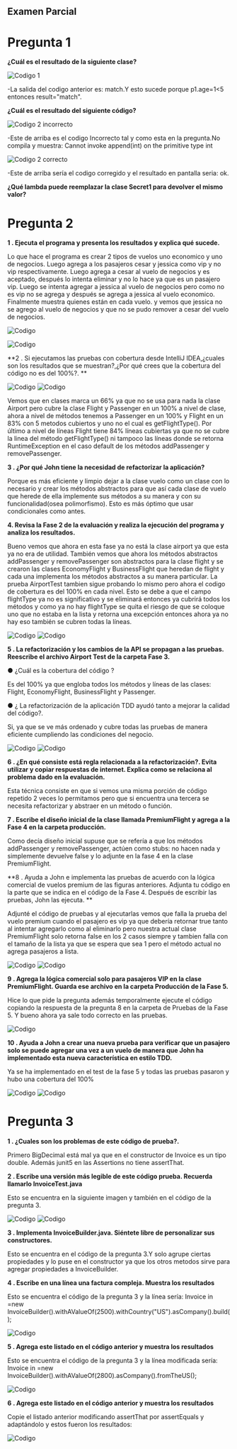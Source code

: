 ## Examen Parcial

# Pregunta 1
**¿Cuál es el resultado de la siguiente clase?**

![Codigo 1](./img/pregunta1-1.png)

-La salida del codigo anterior es: match.Y esto sucede porque p1.age=1<5 entonces result="match".

**¿Cuál es el resultado del siguiente código?**

![Codigo 2 incorrecto](./img/pregunta1-2.png)

-Este de arriba es el codigo Incorrecto tal y como esta en la pregunta.No compila y muestra: Cannot invoke append(int) on the primitive type int

![Codigo 2 correcto](./img/pregunta1-3.png)

-Este de arriba sería el codigo corregido y el resultado en pantalla seria: ok.   

**¿Qué lambda puede reemplazar la clase Secret1 para devolver el mismo valor?**

# Pregunta 2

**1 . Ejecuta el programa y presenta los resultados y explica qué sucede.**

Lo que hace el programa es crear 2 tipos de vuelos uno economico y uno de negocios.
Luego agrega a los pasajeros cesar y jessica como vip y no vip respectivamente.
Luego agrega a cesar al vuelo de negocios y es aceptado, después lo intenta eliminar y no lo hace ya que es un pasajero vip.
Luego se intenta agregar a jessica al vuelo de negocios pero como no es vip no se agrega y después se agrega a jessica al vuelo economico.
Finalmente muestra quienes están en cada vuelo. y vemos que jessica no se agrego al vuelo de negocios y que no se pudo remover a cesar del vuelo de negocios.

![Codigo](./img/AnteriorAirport.png)

![Codigo](./img/AnteriorResultado.png)

**2 . Si ejecutamos las pruebas con cobertura desde IntelliJ IDEA,¿cuales son los resultados que se muestran?,¿Por qué crees que la cobertura del código no es del 100%?. **

![Codigo](./img/Fase1Test.png)
![Codigo](./img/Fase1Coverage.png)

Vemos que en clases marca un 66% ya que no se usa para nada la clase Airport pero cubre la clase Flight y Passenger en un 100% a nivel de clase, ahora a nivel de métodos tenemos a Passenger en un 100% y Flight en un 83% con 5 metodos cubiertos y uno no el cual es getFlightType(). Por último a nivel de líneas Flight tiene 84% líneas cubiertas ya que no se cubre la linea del método getFlightType() ni tampoco las líneas donde se retorna RuntimeException en el caso default de los métodos addPassenger y removePassenger.


**3 . ¿Por qué John tiene la necesidad de refactorizar la aplicación?**

Porque es más eficiente y limpio dejar  a la clase vuelo como un clase con lo necesario y crear los métodos abstractos para que así cada clase de vuelo que herede de ella implemente sus métodos a su manera y con su funcionalidad(osea polimorfismo). Esto es más óptimo que usar condicionales como antes.

**4. Revisa la Fase 2 de la evaluación y realiza la ejecución del programa y analiza los resultados.**

Bueno vemos que ahora en esta fase ya no está la clase airport ya que esta ya no era de utilidad. También vemos que ahora los métodos abstractos addPassenger y removePassenger son abstractos para la clase flight y se crearon las clases EconomyFlight y BusinessFlight que heredan de flight y cada una implementa los métodos abstractos a su manera particular.
La prueba AirportTest tambien sigue probando lo mismo pero ahora el codigo de cobertura es del 100% en cada nivel. Esto se debe a que el campo flightType ya no es significativo y se eliminará entonces ya cubrirá todos los métodos y como ya no hay flightType se quita el riesgo de que se coloque uno que no estaba en la lista y retorna una excepción entonces ahora ya no hay eso también se cubren todas la líneas.

![Codigo](./img/Fase2Test.png)
![Codigo](./img/Fase2Coverage.png)

**5 . La refactorización y los cambios de la API se propagan a las pruebas. Reescribe el archivo Airport Test de la carpeta Fase 3.**

● ¿Cuál es la cobertura del código ? 

Es del 100% ya que engloba todos los métodos y líneas  de las clases: Flight, EconomyFlight, BusinessFlight y Passenger.

● ¿ La refactorización de la aplicación TDD ayudó tanto a mejorar la calidad del código?.

Si, ya que se ve más ordenado y cubre todas las pruebas de manera eficiente cumpliendo las condiciones del negocio.

![Codigo](./img/Fase3Test.png)
![Codigo](./img/Fase3Coverage.png)

**6 . ¿En qué consiste está regla relacionada a la refactorización?. Evita utilizar y copiar respuestas de internet. Explica como se relaciona al problema dado en la evaluación.**

Esta técnica consiste en que si vemos una misma porción de código repetido 2 veces lo permitamos pero que si encuentra una tercera se necesita refactorizar y abstraer en un método o función.

**7 . Escribe el diseño inicial de la clase llamada PremiumFlight y agrega a la Fase 4 en la carpeta producción.**

Como decía diseño inicial supuse que se refería a que los métodos addPassenger y removePassenger,  actúen como stubs: no hacen nada y simplemente devuelve false y lo adjunte en la fase 4 en la clase PremiumFlight.

**8 . Ayuda a John e implementa las pruebas de acuerdo con la lógica comercial de vuelos premium de las figuras anteriores. Adjunta tu código en la parte que se indica en el código de la Fase 4. Después de escribir las pruebas, John las ejecuta. **

Adjunté el código de pruebas y al ejecutarlas vemos que falla la prueba del vuelo premium cuando el pasajero es vip ya que debería retornar true tanto al intentar agregarlo como al eliminarlo pero nuestra actual clase PremiumFlight solo retorna false en los 2 casos siempre y tambien falla con el tamaño de la lista ya que se espera que sea 1 pero el método actual no agrega pasajeros a lista.

![Codigo](./img/Fase4Test.png)
![Codigo](./img/Fase4Coverage.png)

**9 . Agrega la lógica comercial solo para pasajeros VIP en la clase PremiumFlight. Guarda ese archivo en la carpeta Producción de la Fase 5.**

Hice lo que pide la pregunta además temporalmente ejecute el código copiando la respuesta de la pregunta 8 en la carpeta de Pruebas de la Fase 5.
Y bueno ahora ya sale todo correcto en las pruebas.

![Codigo](./img/Fase5Temporal.png)

**10 . Ayuda a John a crear una nueva prueba para verificar que un pasajero solo se puede agregar una vez a un vuelo de manera que John ha implementado esta nueva característica en estilo TDD.**

Ya se ha implementado en el test de la fase 5 y todas las pruebas pasaron y hubo una cobertura del 100%

![Codigo](./img/Fase5Test.png)
![Codigo](./img/Fase5Coverage.png)

# Pregunta 3

**1 . ¿Cuales son los problemas de este código de prueba?.**

Primero BigDecimal está mal ya que en el constructor de Invoice es un tipo double.
Además junit5 en las Assertions no tiene assertThat.

**2 . Escribe una versión más legible de este código prueba. Recuerda llamarlo InvoiceTest.java**

Esto se encuentra en la siguiente imagen y también en el código de la pregunta 3.

![Codigo](./img/Pregunta3-2TestCodigo.png)
![Codigo](./img/Pregunta3-2Test.png)

**3 . Implementa InvoiceBuilder.java. Siéntete libre de personalizar sus constructores.**

Esto se encuentra en el código de la pregunta 3.Y solo agrupe ciertas propiedades y lo puse en el constructor ya que los otros metodos sirve para agregar propiedades a InvoiceBuilder.

**4 . Escribe en una línea una factura compleja. Muestra los resultados**

Esto se encuentra el código de la pregunta 3 y la línea sería:
Invoice in =new InvoiceBuilder().withAValueOf(2500).withCountry("US").asCompany().build(); 

![Codigo](./img/Pregunta3-4.png)

**5 . Agrega este listado en el código anterior y muestra los resultados**

Esto se encuentra el código de la pregunta 3 y la línea modificada  sería:
Invoice in =new InvoiceBuilder().withAValueOf(2800).asCompany().fromTheUS();

![Codigo](./img/Pregunta3-5.png)

**6 . Agrega este listado en el código anterior y muestra los resultados**

Copie el listado anterior modificando assertThat por assertEquals y adaptándolo y estos fueron los resultados:

![Codigo](./img/Pregunta3-6.png)


